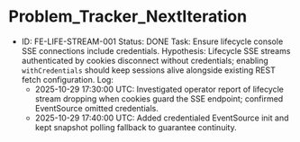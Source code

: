 # Problem_Tracker_NextIteration

- ID: FE-LIFE-STREAM-001
  Status: DONE
  Task: Ensure lifecycle console SSE connections include credentials.
  Hypothesis: Lifecycle SSE streams authenticated by cookies disconnect without credentials; enabling `withCredentials` should keep sessions alive alongside existing REST fetch configuration.
  Log:
    - 2025-10-29 17:30:00 UTC: Investigated operator report of lifecycle stream dropping when cookies guard the SSE endpoint; confirmed EventSource omitted credentials.
    - 2025-10-29 17:40:00 UTC: Added credentialed EventSource init and kept snapshot polling fallback to guarantee continuity.
